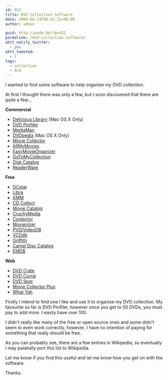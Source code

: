 ```yaml
---
id: 452
title: DVD Collection Software
date: 2009-08-14T08:45:12+00:00
author: admin

guid: http://wade.be/?p=452
permalink: /dvd-collection-software/
aktt_notify_twitter:
  - yes
aktt_tweeted:
  - 1
tags:
  - collection
  - dvd
---
```

<p class="lead">
  I wanted to find some software to help organise my DVD collection.
</p>

At first I thought there was only a few, but I soon discovered that there are quite a few&#8230;

<!--more-->

**Commercial**

  * [Delicious Library](http://en.wikipedia.org/wiki/Delicious_Library) (Mac OS X Only)
  * [DVD Profiler](http://en.wikipedia.org/wiki/DVD_Profiler)
  * [MediaMan](http://en.wikipedia.org/wiki/MediaMan)
  * [DVDpedia](http://en.wikipedia.org/wiki/DVDpedia) (Mac OS X Only)
  * [Movie Collector](http://www.collectorz.com/movie/)
  * [AllMyMovies](http://www.bolidesoft.com/allmymovies.html)
  * [EasyMovieOrganizer](http://www.easymovieorganizer.com/)
  * [GoToMyCollection](http://www.gotomycollection.com/)
  * [Disk Catalog](http://www.disk-catalog.com/)
  * [ReaderWare](http://www.readerware.com/)

**Free**

  * [GCstar](http://en.wikipedia.org/wiki/GCstar)
  * [Libra](http://en.wikipedia.org/wiki/Libra_(software))
  *  [XMM](http://xmm.sourceforge.net/)
  * [CD Collect](http://cdcollect.sourceforge.net/)
  * [Movie Catalog](http://www.antp.be/software/moviecatalog/)
  * [CruchyMedia](http://www.crunchymedia.com/)
  * [Coolector](http://www.coollector.com/)
  * [Movienizer](http://www.movienizer.com/)
  * [PVD/VideoDB](http://www.videodb.info/forum_en/index.php)
  * [VCDdb](http://vcddb.konni.com/)
  * [Griffith](http://griffith.cc/)
  * [Camel Disc Catalog](http://www.cameldisc.com/)
  * [EMDB](http://www.emdb.tk/)

**Web**

  * [DVD Crate](http://www.dvdcrate.com/)
  * [DVD Corral](http://www.dvdcorral.com/)
  * [DVD Spot](http://www.dvdspot.com/)
  * [Movie Collector Plus](http://www.moviecollectorplus.com/)
  * [What Yah](http://www.whatyah.com/)

Firstly I intend to find one I like and use it to organise my DVD collection. My favourite so far is DVD Profiler, however once you get to 50 DVDs, you must pay to add more. I easily have over 100.

I didn't really like many of the free or open source ones and some didn't seem to even work correctly, however, I have no intention of paying for something that really should be free.

As you can probably see, there are a few entries in Wikipedia, so eventually I may palatially port this list to Wikipedia.

Let me know if you find this useful and let me know how you get on with the software.

Thanks.